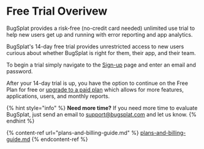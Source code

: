 # Free Trial Overivew

BugSplat provides a risk-free (no-credit card needed) unlimited use trial to help new users get up and running with error reporting and app analytics.

BugSplat's 14-day free trial provides unrestricted access to new users curious about whether BugSplat is right for them, their app, and their team.

To begin a trial simply navigate to the [Sign-up](https://app.bugsplat.com/v2/sign-up) page and enter an email and password.

After your 14-day trial is up, you have the option to continue on the Free Plan for free or [upgrade to a paid plan](https://www.bugsplat.com/plans/) which allows for more features, applications, users, and monthly reports.

{% hint style="info" %}
**Need more time?** If you need more time to evaluate BugSplat, just send an email to [support@bugsplat.com](mailto:support@bugsplat.com) and let us know.
{% endhint %}

{% content-ref url="plans-and-billing-guide.md" %}
[plans-and-billing-guide.md](plans-and-billing-guide.md)
{% endcontent-ref %}
